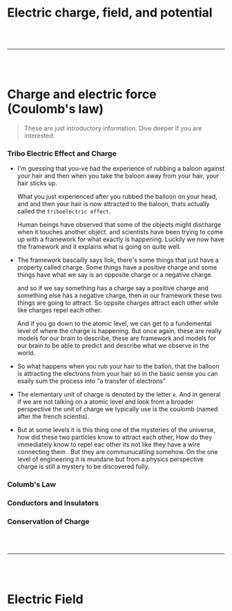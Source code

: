 # Electric charge, field, and potential

<br>
<br>

---

<br>
<br>

# Charge and electric force (Coulomb's law)

> These are just introductory information. Dive deeper if you are interested.

### Tribo Electric Effect and Charge

- I'm guessing that you-ve had the experience of rubbing a baloon against your hair and then when you take the baloon away from your hair, your hair sticks up.

  What you just experienced after you rubbed the balloon on your head, and and then your hair is now attracted to the baloon, thats actually called the `triboelectric effect`.
  
  Human beings have observed that some of the objects might discharge when it touches another object. and scientists have been trying to come up with a framework for what exactly is happening. Luckily we now have the framework and it explains what is going on quite well. 
  
- The framework bascailly says llok, there's some things that just have a property called charge. Some things have a positive charge and some things have what we say is an opposite charge or a negative charge.

  and so if we say something has a charge say a positive charge and something else has a negative charge, then in our framework these two things are going to attract. So oppsite charges attract each other while like charges repel each other.
  
  And if you go down to the atomic level, we can get to a fundemental level of where the charge is happening. But once again, these are really models for our brain to describe, these are framework and models for our brain to be able to predict and describe what we observe in the world. 
  
- So what happens when you rub your hair to the ballon, that the balloon is attracting the electrons from your hair so in the basic sense you can esaily sum the process into "a transfer of electrons"

- The elementary unit of charge is denoted by the letter `e`. And in general if we are not talking on a atomic level and look from a broader perspective the unit of charge we typically use is the coulomb (named after the french scientis).

- But at some levels it is this thing one of the mysteries of the universe, how did these two particles know to attract each other, How do they immediately know to repel eac other its not like they have a wire connecting them . But they are communucatiing somehow. On the one level of engineering it is mundane but from a physics perspective charge is still a mystery to be discovered fully. 

### Columb's Law

### Conductors and Insulators

### Conservation of Charge

<Br>
<br>

---

<br>
<br>

# Electric Field 
